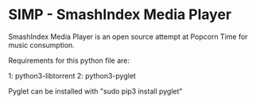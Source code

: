 # SIMP - SmashIndex Media Player

SmashIndex Media Player is an open source attempt at Popcorn Time for music consumption.

Requirements for this python file are:

1: python3-libtorrent
2: python3-pyglet

Pyglet can be installed with "sudo pip3 install pyglet"
